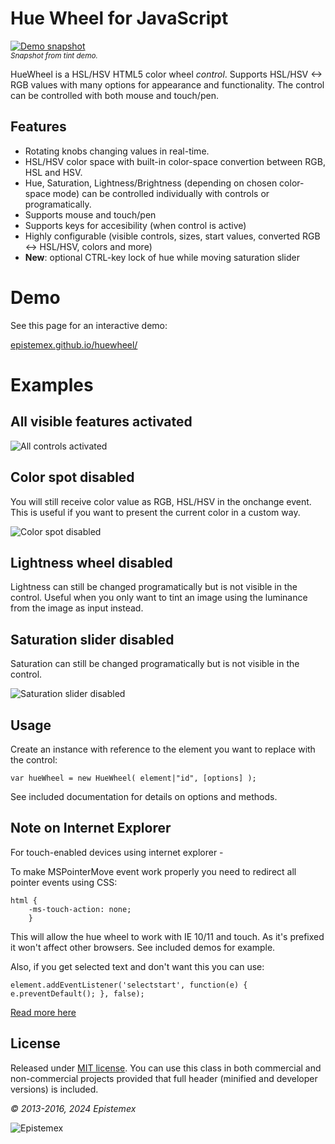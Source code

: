 Hue Wheel for JavaScript
========================

[![Demo snapshot](http://i.imgur.com/by5YtY3.png)](http://epistemex.github.io/huewheel/)<br>
*<sup>Snapshot from tint demo.</sup>*

HueWheel is a HSL/HSV HTML5 color wheel *control*. Supports HSL/HSV <-> RGB values with many options for
appearance and functionality. The control can be controlled with both mouse and touch/pen.


Features
--------

- Rotating knobs changing values in real-time.
- HSL/HSV color space with built-in color-space convertion between RGB, HSL and HSV.
- Hue, Saturation, Lightness/Brightness (depending on chosen color-space mode) can be controlled individually with controls or programatically.
- Supports mouse and touch/pen
- Supports keys for accesibility (when control is active)
- Highly configurable (visible controls, sizes, start values, converted RGB <-> HSL/HSV, colors and more)
- **New**: optional CTRL-key lock of hue while moving saturation slider


Demo
====

See this page for an interactive demo:

[epistemex.github.io/huewheel/](https://epistemex.github.io/huewheel/)


Examples
========

All visible features activated
------------------------------

<img src="https://i.imgur.com/h0y4KNq.png" alt="All controls activated" />


Color spot disabled
-------------------

You will still receive color value as RGB, HSL/HSV in the onchange event. This is useful
if you want to present the current color in a custom way.

<img src="https://i.imgur.com/Ig9NB5N.png" alt="Color spot disabled" />


Lightness wheel disabled
------------------------

Lightness can still be changed programatically but is not visible in the control. Useful when you only want to
tint an image using the luminance from the image as input instead.


Saturation slider disabled
--------------------------

Saturation can still be changed programatically but is not visible in the control.

<img src="https://i.imgur.com/CSA3lSC.png" alt="Saturation slider disabled" />


Usage
-----

Create an instance with reference to the element you want to replace with the
control:

    var hueWheel = new HueWheel( element|"id", [options] );

See included documentation for details on options and methods.


Note on Internet Explorer
-------------------------

For touch-enabled devices using internet explorer -

To make MSPointerMove event work properly you need to redirect all pointer events using CSS:

    html {
        -ms-touch-action: none;
        }

This will allow the hue wheel to work with IE 10/11 and touch. As it's prefixed it
won't affect other browsers. See included demos for example.

Also, if you get selected text and don't want this you can use:

    element.addEventListener('selectstart', function(e) { e.preventDefault(); }, false);

[Read more here](http://msdn.microsoft.com/en-us/library/ie/hh673557%28v=vs.85%29.aspx)


License
-------

Released under [MIT license](http://choosealicense.com/licenses/mit/). You can use this class in both commercial and non-commercial projects provided that full header (minified and developer versions) is included.

*&copy; 2013-2016, 2024 Epistemex*

![Epistemex](https://i.imgur.com/wZSsyt8.png)
